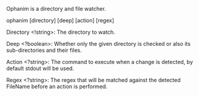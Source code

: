 Ophanim is a directory and file watcher.

ophanim [directory] [deep] [action] [regex]

Directory <!string>: The directory to watch.

Deep <?boolean>: Whether only the given directory is checked or also its sub-directories and their files.

Action <?string>: The command to execute when a change is detected, by default stdout will be used.

Regex <?string>: The regex that will be matched against the detected FileName before an action is performed.
